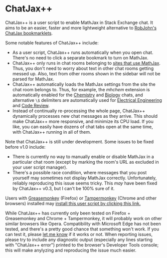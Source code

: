 ChatJax++
=========

ChatJax++ is a user script to enable MathJax in Stack Exchange chat.  It aims to be an easier, faster and more lightweight alternative to [RobJohn's ChatJax bookmarklets](http://www.math.ucla.edu/~robjohn/math/mathjax.html).

Some notable features of ChatJax++ include:

* As a user script, ChatJax++ runs automatically when you open chat.  There's no need to click a separate bookmark to turn on MathJax.
* ChatJax++ only runs in chat rooms belonging to [sites that use MathJax](http://meta.stackexchange.com/a/216607).  Thus, you don't need to worry about text in other chat rooms getting messed up.  Also, text from other rooms shown in the sidebar will not be parsed for MathJax.
* ChatJax++ automatically loads the MathJax settings from the site the chat room belongs to.  Thus, for example, the *mhchem* extension is automatically enabled for the [Chemistry](http://chemistry.stackexchange.com) and [Biology](http://biology.stackexchange.com) chats, and alternative `\$` delimiters are automatically used for [Electrical Engineering](http://electronics.stackexchange.com) and [Code Review](http://codereview.stackexchange.com).
* Instead of continually re-processing the whole page, ChatJax++ dynamically processes new chat messages as they arrive.  This should make ChatJax++ more responsive, and minimize its CPU load.  If you like, you can easily have dozens of chat tabs open at the same time, with ChatJax++ running in all of them.

Note that ChatJax++ is still under development.  Some issues to be fixed before v1.0 include:

* There is currently no way to manually enable or disable MathJax in a particular chat room (except by marking the room's URL as excluded in your user script manager).
* There's a possible race condition, where messages that you post yourself may sometimes not display MathJax correctly.  Unfortunately, reliably reproducing this issue seems tricky.  This *may* have been fixed by ChatJax++ v0.3, but I can't be 100% sure of it.

Users with [Greasemonkey](https://addons.mozilla.org/firefox/addon/greasemonkey/) (Firefox) or [Tampermonkey](https://tampermonkey.net/) (Chrome and other browsers) installed may [install this user script by clicking this link.](https://github.com/vyznev/chatjax/raw/master/ChatJax%2B%2B.user.js)

While ChatJax++ has currently only been tested on Firefox + Greasemonkey and Chrome + Tampermonkey, it will probably work on other similar browsers like Opera.  Compatibility with Microsoft Edge has not been tested, and there's a pretty good chance that something won't work.  If you can test it, please [let me know](https://github.com/vyznev/chatjax/issues) if it works or not.  When reporting issues, please try to include any diagnostic output (especially any lines starting with "ChatJax++ error") printed to the browser's Developer Tools console; this will make anylyzing and reproducing the issue much easier.

